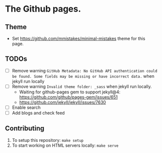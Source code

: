 # The Github pages.

## Theme
- Set https://github.com/mmistakes/minimal-mistakes theme for this page.

## TODOs
- [ ] Remove warning `GitHub Metadata: No GitHub API authentication could be found. Some fields may be missing or have incorrect data.` when jekyll run locally
- [ ] Remove warning `Invalid theme folder: _sass` when jekyll run locally.
    - Waiting for github-pages gem to support jekyll@4: https://github.com/github/pages-gem/issues/651
	- https://github.com/jekyll/jekyll/issues/7630
- [ ] Enable search
- [ ] Add blogs and check feed

## Contributing
1. To setup this repository: `make setup`
1. To start working on HTML servers locally: `make serve`
